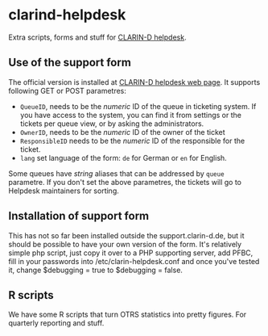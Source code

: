 # clarind-helpdesk

Extra scripts, forms and stuff for [CLARIN-D
helpdesk](https://support.clarin-d.de/mail/index_test.php).

## Use of the support form

The official version is installed at [CLARIN-D
helpdesk web page](https://support.clarin-d.de/mail/index_test.php). It supports
following GET or POST parametres:

* `QueueID`, needs to be the *numeric* ID of the queue in ticketing system. If
  you have access to the system, you can find it from settings or the tickets per
  queue view, or by asking the administrators.
* `OwnerID`, needs to be the *numeric* ID of the owner of the ticket
* `ResponsibleID` needs to be the *numeric* ID of the responsible for the
  ticket.
* `lang` set language of the form: `de` for German or `en` for English.

Some queues have *string* aliases that can be addressed by `queue` parametre. If
you don't set the above parametres, the tickets will go to Helpdesk maintainers
for sorting.

## Installation of support form

This has not so far been installed outside the support.clarin-d.de, but it
should be possible to have your own version of the form. It's relatively simple
php script, just copy it over to a PHP supporting server, add PFBC, fill in your
passwords into /etc/clarin-helpdesk.conf and once you've tested it, change
$debugging = true to $debugging = false.


## R scripts

We have some R scripts that turn OTRS statistics into pretty figures. For
quarterly reporting and stuff.
